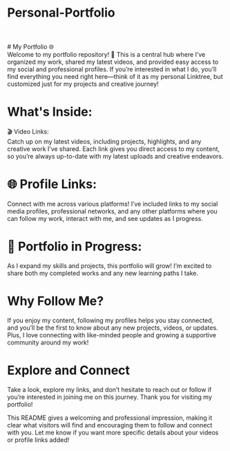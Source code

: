 # Personal-Portfolio
<br> 
<br>
# My Portfolio 🌐 <br> 
Welcome to my portfolio repository! 🎉 This is a central hub where I’ve organized my work, shared my latest videos, and provided easy access to my social and professional profiles. If you’re interested in what I do, you’ll find everything you need right here—think of it as my personal Linktree, but customized just for my projects and creative journey!<br>

# What's Inside: <br>
🎬 Video Links:<br>
Catch up on my latest videos, including projects, highlights, and any creative work I’ve shared. Each link gives you direct access to my content, so you’re always up-to-date with my latest uploads and creative endeavors.<br>

# 🌐 Profile Links: <br>
Connect with me across various platforms! I’ve included links to my social media profiles, professional networks, and any other platforms where you can follow my work, interact with me, and see updates as I progress.<br>

# 💼 Portfolio in Progress:<br>
As I expand my skills and projects, this portfolio will grow! I’m excited to share both my completed works and any new learning paths I take.<br>

# Why Follow Me?
If you enjoy my content, following my profiles helps you stay connected, and you’ll be the first to know about any new projects, videos, or updates. Plus, I love connecting with like-minded people and growing a supportive community around my work!<br>

# Explore and Connect
Take a look, explore my links, and don’t hesitate to reach out or follow if you’re interested in joining me on this journey. Thank you for visiting my portfolio!<br>

This README gives a welcoming and professional impression, making it clear what visitors will find and encouraging them to follow and connect with you. Let me know if you want more specific details about your videos or profile links added!
